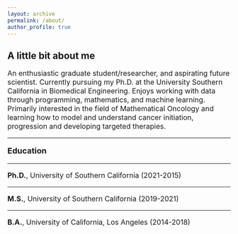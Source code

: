 ```yaml
---
layout: archive
permalink: /about/
author_profile: true
---
```


<h2>A little bit about me </h2>
<p style="font-size:16px"> An enthusiastic graduate student/researcher, and aspirating future scientist. Currently pursuing my Ph.D. at the University Southern California in Biomedical Engineering. Enjoys working with data through programming, mathematics, and machine learning. Primarily interested in the field of Mathematical Oncology and learning how to model and understand cancer initiation, progression and developing targeted therapies.
</p>
<hr>

<p style="font-size:18px"><b>Education</b></p>
<hr>
<p style="font-size:16px"><b>Ph.D.</b>, University of Southern California (2021-2015)</p>
<hr>
<p style="font-size:16px"><b>M.S.</b>, University of Southern California (2019-2021)</p>
<hr>
<p style="font-size:16px"><b>B.A.</b>, University of California, Los Angeles (2014-2018)</p>
